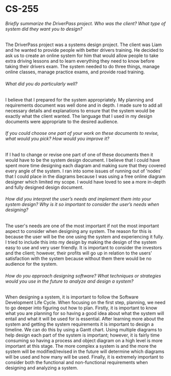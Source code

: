 # CS-255

###### Briefly summarize the DriverPass project. Who was the client? What type of system did they want you to design?

The DriverPass project was a systems design project. The client was Liam and he wanted to provide people with better drivers training. He decided to ask us to create an online system for him that would allow people to take extra driving lessons and to learn everything they need to know before taking their drivers exam. The system needed to do three things, manage online classes, manage practice exams, and provide road training.

###### What did you do particularly well?

I believe that I prepared for the system appropriately. My planning and requirements document was well done and in depth. I made sure to add all necessary details and explanations to ensure that the system would be exactly what the client wanted. The language that I used in my design documents were appropriate to the desired audience.

###### If you could choose one part of your work on these documents to revise, what would you pick? How would you improve it?

If I had to change or revise one part of one of these documents then it would have to be the system design document. I believe that I could have spent more time designing each diagram and making sure that they covered every angle of the system. I ran into some issues of running out of 'nodes' that I could place in the diagrams because I was using a free online diagram designer which limited my scope. I would have loved to see a more in-depth and fully designed design document.

###### How did you interpret the user’s needs and implement them into your system design? Why is it so important to consider the user’s needs when designing?

The user's needs are one of the most important if not the most important aspect to consider when designing any system. The reason for this is because the user will be the one using the system and experiencing it fully. I tried to include this into my design by making the design of the system easy to use and very user friendly. It is important to consider the investors and the client; however, their profits will go up in relation to the users' satisfaction with the system because without them there would be no audience for the system.

###### How do you approach designing software? What techniques or strategies would you use in the future to analyze and design a system?

When designing a system, it is important to follow the Software Development Life Cycle. When focusing on the first step, planning, we need to go deeper into figuring out how to plan. Firstly, it is important to know what you are planning for so having a good idea about what the system will entail and what it will be used for is essential. After learning more about the system and getting the system requirements it is important to design a timeline. We can do this by using a Gantt chart. Using multiple diagrams to help design each part of the system is important; however, it is fairly time consuming so having a process and object diagram on a high level is more important at this stage. The more complex a system is and the more the system will be modified/revised in the future will determine which diagrams will be used and how many will be used. Finally, it is extremely important to consider both the functional and non-functional requirements when designing and analyzing a system.
